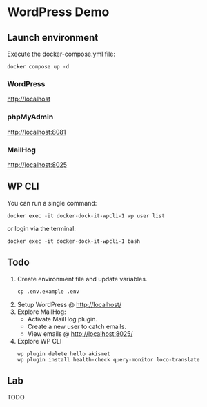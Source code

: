 # WordPress Demo

## Launch environment

Execute the docker-compose.yml file: 
```shell
docker compose up -d
```

### WordPress
<http://localhost>

### phpMyAdmin
<http://localhost:8081>

### MailHog
<http://localhost:8025>

## WP CLI
You can run a single command:
```shell
docker exec -it docker-dock-it-wpcli-1 wp user list
```
or login via the terminal:
```shell
docker exec -it docker-dock-it-wpcli-1 bash
```

## Todo
1. Create environment file and update variables.
    ```shell
   cp .env.example .env
    ```
2. Setup WordPress @ <http://localhost/>
3. Explore MailHog:
   * Activate MailHog plugin.
   * Create a new user to catch emails.
   * View emails @ <http://localhost:8025/>
4. Explore WP CLI
   ```
   wp plugin delete hello akismet
   wp plugin install health-check query-monitor loco-translate
   ```

## Lab
TODO
